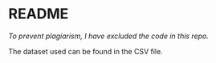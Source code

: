 # README

<em>To prevent plagiarism, I have excluded the code in this repo. </em>

The dataset used can be found in the CSV file.
 